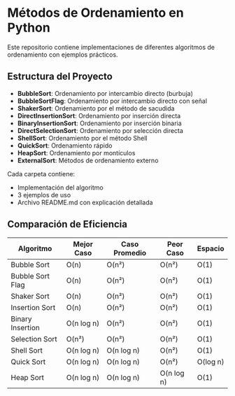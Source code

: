 # Métodos de Ordenamiento en Python

Este repositorio contiene implementaciones de diferentes algoritmos de ordenamiento con ejemplos prácticos.

## Estructura del Proyecto

- **BubbleSort**: Ordenamiento por intercambio directo (burbuja)
- **BubbleSortFlag**: Ordenamiento por intercambio directo con señal
- **ShakerSort**: Ordenamiento por el método de sacudida
- **DirectInsertionSort**: Ordenamiento por inserción directa
- **BinaryInsertionSort**: Ordenamiento por inserción binaria
- **DirectSelectionSort**: Ordenamiento por selección directa
- **ShellSort**: Ordenamiento por el método Shell
- **QuickSort**: Ordenamiento rápido
- **HeapSort**: Ordenamiento por montículos
- **ExternalSort**: Métodos de ordenamiento externo

Cada carpeta contiene:
- Implementación del algoritmo
- 3 ejemplos de uso
- Archivo README.md con explicación detallada

## Comparación de Eficiencia

| Algoritmo | Mejor Caso | Caso Promedio | Peor Caso | Espacio |
|-----------|------------|---------------|------------|---------|
| Bubble Sort | O(n) | O(n²) | O(n²) | O(1) |
| Bubble Sort Flag | O(n) | O(n²) | O(n²) | O(1) |
| Shaker Sort | O(n) | O(n²) | O(n²) | O(1) |
| Insertion Sort | O(n) | O(n²) | O(n²) | O(1) |
| Binary Insertion | O(n log n) | O(n²) | O(n²) | O(1) |
| Selection Sort | O(n²) | O(n²) | O(n²) | O(1) |
| Shell Sort | O(n log n) | O(n log n) | O(n²) | O(1) |
| Quick Sort | O(n log n) | O(n log n) | O(n²) | O(log n) |
| Heap Sort | O(n log n) | O(n log n) | O(n log n) | O(1) |

